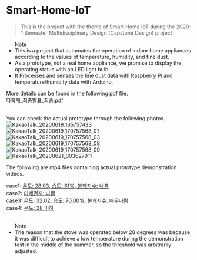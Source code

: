 # Smart-Home-IoT
> This is the project with the theme of Smart Home IoT during the 2020-1 Semester Multidisciplinary Design (Capstone Design) project

<ul>Note
<li>This is a project that automates the operation of indoor home appliances according to the values of temperature, humidity, and fine dust.</li>
<li>As a prototype, not a real home appliance, we promise to display the operating status with an LED light bulb.</li>
<li>It Processes and senses the fine dust data with Raspberry Pi and temperature/humidity data with Arduino.</li>
</ul> 

More details can be found in the following pdf file. <br/>
[다학제_최종발표_최종.pdf](https://github.com/mrnglory/Smart-Home-IoT/files/5884577/_._.pdf) <br/> <br/>

You can check the actual prototype through the following photos. <br/>
![KakaoTalk_20200619_165757433](https://user-images.githubusercontent.com/52367973/106086469-925b9a00-6165-11eb-8e31-6b57f2925368.jpg) <br/>
![KakaoTalk_20200619_170757568_01](https://user-images.githubusercontent.com/52367973/106086476-94bdf400-6165-11eb-9af9-8080c9fbd087.jpg) <br/>
![KakaoTalk_20200619_170757568_03](https://user-images.githubusercontent.com/52367973/106086478-95568a80-6165-11eb-904a-248d69be7594.jpg) <br/>
![KakaoTalk_20200619_170757568_08](https://user-images.githubusercontent.com/52367973/106086481-9687b780-6165-11eb-973e-a1ade3843c52.jpg) <br/>
![KakaoTalk_20200619_170757568_09](https://user-images.githubusercontent.com/52367973/106086482-97204e00-6165-11eb-996b-5b1be37d3399.jpg) <br/>
![KakaoTalk_20200621_003627911](https://user-images.githubusercontent.com/52367973/106086496-9b4c6b80-6165-11eb-8caa-9404ac6150c6.jpg) <br/>


The following are mp4 files containing actual prototype demonstration videos. <br/>

case1: [온도: 28.03, 습도: 61%, 불쾌지수: 나쁨](https://user-images.githubusercontent.com/52367973/106086009-a05ceb00-6164-11eb-9991-789528b5f6f4.mp4) <br/>
case2: [미세먼지: 나쁨](https://user-images.githubusercontent.com/52367973/106086132-e74ae080-6164-11eb-8fb9-d2a4395c04b3.mp4) <br/>
case3: [온도: 32.02, 습도: 70.00%, 불쾌지수: 매우나쁨](https://user-images.githubusercontent.com/52367973/106086141-eade6780-6164-11eb-8a3e-da07cfc0dd48.mp4) <br/>
case4: [온도: 28 이하](https://user-images.githubusercontent.com/52367973/106086136-e914a400-6164-11eb-8681-b66229809adf.mp4) <br/> <br/>

<ul>Note
<li>The reason that the stove was operated below 28 degrees was because it was difficult to achieve a low temperature during the demonstration test in the middle of the summer, so the threshold was arbitrarily adjusted. </li>
</ul>
